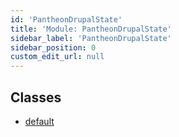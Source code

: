 ```yaml
---
id: 'PantheonDrupalState'
title: 'Module: PantheonDrupalState'
sidebar_label: 'PantheonDrupalState'
sidebar_position: 0
custom_edit_url: null
---
```


## Classes

- [default](../classes/PantheonDrupalState.default.md)
